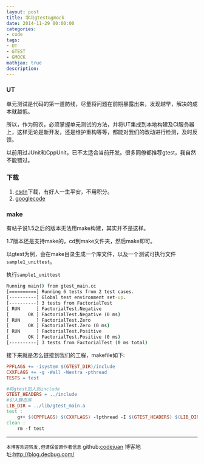 ```yaml
---
layout: post
title: 学习gtest&gmock
date: 2014-11-29 00:00:00
categories:
- code
tags: 
- UT
- GTEST
- GMOCK
mathjax: true
description: 
---
```


### UT
单元测试是代码的第一道防线，尽量将问题在前期暴露出来，发现越早，解决的成本就越低。

所以，作为码农，必须掌握单元测试的方法，并将UT集成到本地构建及CI服务器上，这样无论是新开发，还是维护重构等等，都能对我们的改动进行检测，及时反馈。

以前用过JUnit和CppUnit，已不太适合当前开发。很多同僚都推荐gtest，我自然不能错过。

<!--more-->

### 下载
1. [csdn](http://www.csdn.net/)下载，有好人一生平安，不用积分。
2. [googlecode](http://code.google.com)

### make
有帖子说1.5之后的版本无法用make构建，其实并不是这样。

1.7版本还是支持make的，cd到make文件夹，然后make即可。

以gtest为例，会在make目录生成一个库文件，以及一个测试可执行文件`sample1_unittest`。

执行`sample1_unittest`

```bat
Running main() from gtest_main.cc
[==========] Running 6 tests from 2 test cases.
[----------] Global test environment set-up.
[----------] 3 tests from FactorialTest
[ RUN      ] FactorialTest.Negative
[       OK ] FactorialTest.Negative (0 ms)
[ RUN      ] FactorialTest.Zero
[       OK ] FactorialTest.Zero (0 ms)
[ RUN      ] FactorialTest.Positive
[       OK ] FactorialTest.Positive (0 ms)
[----------] 3 tests from FactorialTest (0 ms total)
```

接下来就是怎么链接到我们的工程，makefile如下:

```makefile
PPFLAGS += -isystem $(GTEST_DIR)/include 
CXXFLAGS += -g -Wall -Wextra -pthread 
TESTS = test 

#将gtest加入到include
GTEST_HEADERS = ../include
#引入静态库
LIB_DIR = ../lib/gtest_main.a
test :   
	g++ $(CPPFLAGS) $(CXXFLAGS) -lpthread -I $(GTEST_HEADERS) $(LIB_DIR) test.cpp   -o test 
clean : 
	rm -f test
```


-----------------------

`本博客欢迎转发,但请保留原作者信息`
github:[codejuan](https://github.com/CodeJuan)
博客地址:http://blog.decbug.com/

